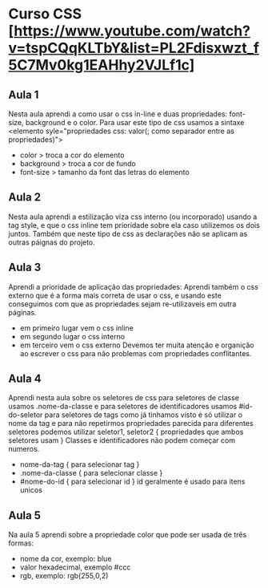 # Curso CSS [https://www.youtube.com/watch?v=tspCQqKLTbY&list=PL2Fdisxwzt_f5C7Mv0kg1EAHhy2VJLf1c]

## Aula 1

Nesta aula aprendi a como usar o css in-line e duas propriedades: font-size, background e o color.
Para usar este tipo de css usamos a sintaxe \<elemento syle="propriedades css: valor(; como separador entre as propriedades)">

- color > troca a cor do elemento
- background > troca a cor de fundo
- font-size > tamanho da font das letras do elemento

## Aula 2

Nesta aula aprendi a estilização viza css interno (ou incorporado) usando a tag style, e que o css inline tem prioridade sobre ela caso utilizemos os dois juntos.
Também que neste tipo de css as declarações não se aplicam as outras páignas do projeto.

## Aula 3

Aprendi a prioridade de aplicação das propriedades:
Aprendi também o css externo que é a forma mais correta de usar o css, e usando este conseguimos com que as propriedades sejam re-utilizaveis em outra páginas.

- em primeiro lugar vem o css inline
- em segundo lugar o css interno
- em terceiro vem o css externo
  Devemos ter muita atenção e organição ao escrever o css para não problemas com propriedades conflitantes.

## Aula 4

Aprendi nesta aula sobre os seletores de css para seletores de classe usamos .nome-da-classe e para seletores de identificadores usamos #id-do-seletor para seletores de tags como já tinhamos visto é só utilizar o nome da tag e para não repetirmos propriedades parecida para diferentes seletores podemos utilizar seletor1, seletor2 { propriedades que ambos seletores usam }
Classes e identificadores não podem começar com numeros.

- nome-da-tag { para selecionar tag }
- .nome-da-classe { para selecionar classe }
- \#nome-do-id { para selecionar id }
  id geralmente é usado para itens unicos

## Aula 5

Na aula 5 aprendi sobre a propriedade color que pode ser usada de três formas:

- nome da cor, exemplo: blue
- valor hexadecimal, exemplo #ccc
- rgb, exemplo: rgb(255,0,2)
